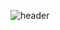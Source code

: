 ![header](https://capsule-render.vercel.app/api?type=waving&color=auto&height=280&section=header&text=Hi%20there&fontSize=90&animation=fadeIn&fontAlignY=38&desc=Welcome%20to%20my%20or%20basement&descAlignY=51&descAlign=62)
